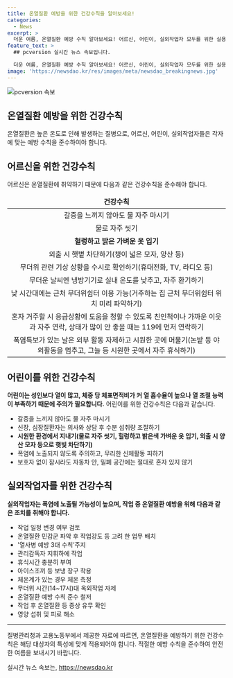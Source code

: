 ```yaml
---
title: 온열질환 예방을 위한 건강수칙을 알아보세요!
categories:
  - News
excerpt: >
  더운 여름, 온열질환 예방 수칙 알아보세요! 어르신, 어린이, 실외작업자 모두를 위한 실용적 팁을 소개합니다. 땀을 자주 식히고 수분을 채우는 것이 중요하며, 밝고 헐렁한 옷 착용과 햇볕 차단도 필수입니다. 무더운 환경에서의 작업 시, 휴식과 체온 측정이 중요하며, 외출 시간도 신중히 선택해야 합니다. 이렇게하여 무더운 날씨 속에서도 안전하게 건강을 지킬 수 있습니다. (자료 출처: 정책브리핑)
feature_text: >
  ## pcversion 실시간 뉴스 속보입니다.

  더운 여름, 온열질환 예방 수칙 알아보세요! 어르신, 어린이, 실외작업자 모두를 위한 실용적 팁을 소개합니다. 땀을 자주 식히고 수분을 채우는 것이 중요하며, 밝고 헐렁한 옷 착용과 햇볕 차단도 필수입니다. 무더운 환경에서의 작업 시, 휴식과 체온 측정이 중요하며, 외출 시간도 신중히 선택해야 합니다. 이렇게하여 무더운 날씨 속에서도 안전하게 건강을 지킬 수 있습니다. (자료 출처: 정책브리핑)
image: 'https://newsdao.kr/res/images/meta/newsdao_breakingnews.jpg'
---
```


<p><img src="https://newsdao.kr/res/images/meta/newsdao_breakingnews.jpg" alt="pcversion 속보" /></p>

<h2 data-ke-size="size26">온열질환 예방을 위한 건강수칙</h2>

<p data-ke-size="size16">온열질환은 높은 온도로 인해 발생하는 질병으로, 어르신, 어린이, 실외작업자들은 각자에 맞는 예방 수칙을 준수하여야 합니다.</p>

<h2>어르신을 위한 건강수칙</h2>

<p data-ke-size="size16">어르신은 온열질환에 취약하기 때문에 다음과 같은 건강수칙을 준수해야 합니다.</p>

<table>
    <thead>
        <tr>
            <td style="text-align: center; height: 17px;"><b>건강수칙</b></td>
        </tr>
    </thead>
    <tbody>
        <tr>
            <td style="text-align: center; height: 17px;">갈증을 느끼지 않아도 물 자주 마시기</td>
        </tr>
        <tr>
            <td style="text-align: center; height: 17px;">물로 자주 씻기</td>
        </tr>
        <tr>
            <td style="text-align: center; height: 17px;"><b>헐렁하고 밝은 가벼운 옷 입기</b></td>
        </tr>
        <tr>
            <td style="text-align: center; height: 17px;">외출 시 햇볕 차단하기(챙이 넓은 모자, 양산 등)</td>
        </tr>
        <tr>
            <td style="text-align: center; height: 17px;">무더위 관련 기상 상황을 수시로 확인하기(휴대전화, TV, 라디오 등)</td>
        </tr>
        <tr>
            <td style="text-align: center; height: 17px;">무더운 날씨엔 냉방기기로 실내 온도를 낮추고, 자주 환기하기</td>
        </tr>
        <tr>
            <td style="text-align: center; height: 17px;">낮 시간대에는 근처 무더위쉼터 이용 가능(거주하는 집 근처 무더위쉼터 위치 미리 파악하기)</td>
        </tr>
        <tr>
            <td style="text-align: center; height: 17px;">혼자 거주할 시 응급상황에 도움을 청할 수 있도록 친인척이나 가까운 이웃과 자주 연락, 상태가 많이 안 좋을 때는 119에 먼저 연락하기</td>
        </tr>
        <tr>
            <td style="text-align: center; height: 17px;">폭염특보가 있는 날은 외부 활동 자제하고 시원한 곳에 머물기(논밭 등 야외활동을 멈추고, 그늘 등 시원한 곳에서 자주 휴식하기)</td>
        </tr>
    </tbody>
</table>

<h2>어린이를 위한 건강수칙</h2>

<p data-ke-size="size16"><b>어린이는 성인보다 열이 많고, 체중 당 체표면적비가 커 열 흡수율이 높으나 열 조절 능력이 부족하기 때문에 주의가 필요합니다.</b> 어린이를 위한 건강수칙은 다음과 같습니다.</p>

<ul>
    <li>갈증을 느끼지 않아도 물 자주 마시기</li>
    <li>신장, 심장질환자는 의사와 상담 후 수분 섭취량 조절하기</li>
    <li><b>시원한 환경에서 지내기(물로 자주 씻기, 헐렁하고 밝은색 가벼운 옷 입기, 외출 시 양산 모자 등으로 햇빛 차단하기)</b></li>
    <li>폭염에 노출되지 않도록 주의하고, 무리한 신체활동 피하기</li>
    <li>보호자 없이 잠시라도 자동차 안, 밀폐 공간에는 절대로 혼자 있지 않기</li>
</ul>

<h2>실외작업자를 위한 건강수칙</h2>

<p data-ke-size="size16"><b>실외작업자는 폭염에 노출될 가능성이 높으며, 작업 중 온열질환 예방을 위해 다음과 같은 조치를 취해야 합니다.</b></p>

<ul>
    <li>작업 일정 변경 여부 검토</li>
    <li>온열질환 민감군 파악 후 작업강도 등 고려 한 업무 배치</li>
    <li>'열사병 예방 3대 수칙’주지</li>
    <li>관리감독자 지휘하에 작업</li>
    <li>휴식시간 충분히 부여</li>
    <li>아이스조끼 등 보냉 장구 착용</li>
    <li>체온계가 있는 경우 체온 측정</li>
    <li>무더위 시간(14~17시)대 옥외작업 자제</li>
    <li>온열질환 예방 수칙 준수 철저</li>
    <li>작업 후 온열질환 등 증상 유무 확인</li>
    <li>영양 섭취 및 피로 해소</li>
</ul>

<hr>

<p data-ke-size="size16">질병관리청과 고용노동부에서 제공한 자료에 따르면, 온열질환을 예방하기 위한 건강수칙은 해당 대상자의 특성에 맞게 적용되어야 합니다. 적절한 예방 수칙을 준수하여 안전한 여름을 보내시기 바랍니다.</p>
실시간 뉴스 속보는, <a href="https://newsdao.kr" rel="dofollow">https://newsdao.kr</a>


